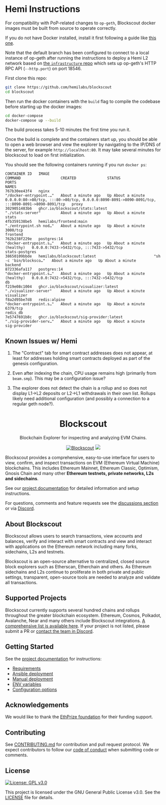 # Hemi Instructions

For compatibility with PoP-related changes to `op-geth`, Blockscout docker images must be built from source to operate correctly.

If you do not have Docker installed, install it first following a guide like [this one](https://www.digitalocean.com/community/tutorials/how-to-install-and-use-docker-on-ubuntu-22-04).

Note that the default branch has been configured to connect to a local instance of op-geth after running the instructions to deploy a Hemi L2 network based on [the `infrastructure` repo](https://github.com/hemilabs/infrastructure) which sets up op-geth's HTTP RPC API (`--http.port`) on port 18546.

First clone this repo:

```sh
git clone https://github.com/hemilabs/blockscout
cd blockscout
```

Then run the docker containers with the `build` flag to compile the codebase before starting up the docker images:

```sh
cd docker-compose
docker-compose up --build
```

The build process takes 5-10 minutes the first time you run it.

Once the build is complete and the containers start up, you should be able to open a web browser and view the explorer by navigating to the IP/DNS of the server, for example `http://localhost:80`. It may take several minutes for blockscout to load on first initialization.

You should see the following containers running if you run `docker ps`:

```text
CONTAINER ID   IMAGE                                               COMMAND                  CREATED              STATUS                        PORTS                                                                                              NAMES
767b30ee43f4   nginx                                               "/docker-entrypoint.…"   About a minute ago   Up About a minute             0.0.0.0:80->80/tcp, :::80->80/tcp, 0.0.0.0:8090-8091->8090-8091/tcp, :::8090-8091->8090-8091/tcp   proxy
3029051483b6   ghcr.io/blockscout/stats:latest                     "./stats-server"         About a minute ago   Up About a minute                                                                                                                stats
4fb359138be5   hemilabs/frontend:main                              "./entrypoint.sh nod…"   About a minute ago   Up About a minute             3000/tcp                                                                                           frontend
762b238f229e   postgres:14                                         "docker-entrypoint.s…"   About a minute ago   Up About a minute (healthy)   0.0.0.0:7433->5432/tcp, :::7433->5432/tcp                                                          stats-postgres
38650109bbde   hemilabs/blockscout:latest                          "sh -c 'bin/blocksco…"   About a minute ago   Up About a minute                                                                                                                backend
872336afa117   postgres:14                                         "docker-entrypoint.s…"   About a minute ago   Up About a minute (healthy)   0.0.0.0:7432->5432/tcp, :::7432->5432/tcp                                                          db
f219e08c1004   ghcr.io/blockscout/visualizer:latest                "./visualizer-server"    About a minute ago   Up About a minute                                                                                                                visualizer
f8a2d95be7d8   redis:alpine                                        "docker-entrypoint.s…"   About a minute ago   Up About a minute             6379/tcp                                                                                           redis_db
7e5747691b8c   ghcr.io/blockscout/sig-provider:latest              "./sig-provider-serv…"   About a minute ago   Up About a minute                                                                                                                sig-provider
```

## Known Issues w/ Hemi

1. The "Contract" tab for smart contract addresses does not appear, at least for addresses holding smart contracts deployed as part of the genesis configuration.

2. Even after indexing the chain, CPU usage remains high (primarily from `beam.smp`). This may be a configuration issue?

3. The explorer does not detect the chain is a rollup and so does not display L1->L2 deposits or L2->L1 withdrawals in their own list. Rollups likely need additional configuration (and possibly a connection to a regular geth node?).

<h1 align="center">Blockscout</h1>
<p align="center">Blockchain Explorer for inspecting and analyzing EVM Chains.</p>
<div align="center">

[![Blockscout](https://github.com/blockscout/blockscout/workflows/Blockscout/badge.svg?branch=master)](https://github.com/blockscout/blockscout/actions)
[![](https://dcbadge.vercel.app/api/server/blockscout?style=flat)](https://discord.gg/blockscout)

</div>


Blockscout provides a comprehensive, easy-to-use interface for users to view, confirm, and inspect transactions on EVM (Ethereum Virtual Machine) blockchains. This includes Ethereum Mainnet, Ethereum Classic, Optimism, Gnosis Chain and many other **Ethereum testnets, private networks, L2s and sidechains**.

See our [project documentation](https://docs.blockscout.com/) for detailed information and setup instructions.

For questions, comments and feature requests see the [discussions section](https://github.com/blockscout/blockscout/discussions) or via [Discord](https://discord.com/invite/blockscout).

## About Blockscout

Blockscout allows users to search transactions, view accounts and balances, verify and interact with smart contracts and view and interact with applications on the Ethereum network including many forks, sidechains, L2s and testnets.

Blockscout is an open-source alternative to centralized, closed source block explorers such as Etherscan, Etherchain and others.  As Ethereum sidechains and L2s continue to proliferate in both private and public settings, transparent, open-source tools are needed to analyze and validate all transactions.

## Supported Projects

Blockscout currently supports several hundred chains and rollups throughout the greater blockchain ecosystem. Ethereum, Cosmos, Polkadot, Avalanche, Near and many others include Blockscout integrations. [A comprehensive list is available here](https://docs.blockscout.com/about/projects). If your project is not listed, please submit a PR or [contact the team in Discord](https://discord.com/invite/blockscout).

## Getting Started

See the [project documentation](https://docs.blockscout.com/) for instructions:

- [Requirements](https://docs.blockscout.com/for-developers/information-and-settings/requirements)
- [Ansible deployment](https://docs.blockscout.com/for-developers/ansible-deployment)
- [Manual deployment](https://docs.blockscout.com/for-developers/manual-deployment)
- [ENV variables](https://docs.blockscout.com/for-developers/information-and-settings/env-variables)
- [Configuration options](https://docs.blockscout.com/for-developers/configuration-options)

## Acknowledgements

We would like to thank the [EthPrize foundation](http://ethprize.io/) for their funding support.

## Contributing

See [CONTRIBUTING.md](CONTRIBUTING.md) for contribution and pull request protocol. We expect contributors to follow our [code of conduct](CODE_OF_CONDUCT.md) when submitting code or comments.

## License

[![License: GPL v3.0](https://img.shields.io/badge/License-GPL%20v3-blue.svg)](https://www.gnu.org/licenses/gpl-3.0)

This project is licensed under the GNU General Public License v3.0. See the [LICENSE](LICENSE) file for details.
